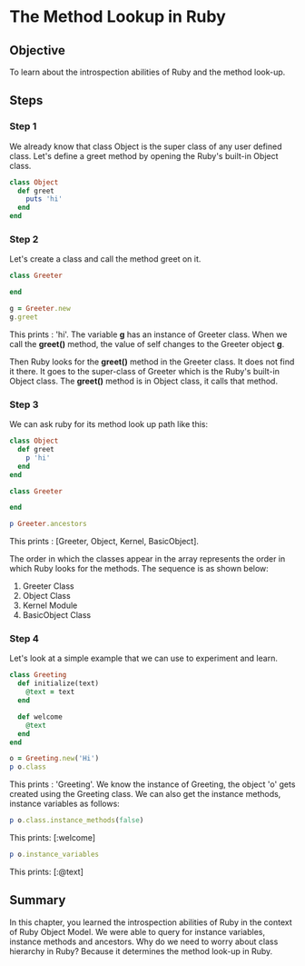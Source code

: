 # The Method Lookup in Ruby

## Objective

To learn about the introspection abilities of Ruby and the method look-up.

## Steps

### Step 1

We already know that class Object is the super class of any user defined class. Let's define a greet method by opening the Ruby's built-in Object class.

```ruby
class Object
  def greet
    puts 'hi'
  end  
end
```

### Step 2

Let's create a class and call the method greet on it.

```ruby
class Greeter

end

g = Greeter.new
g.greet
```

This prints : 'hi'. The variable **g** has an instance of Greeter class. When we call the **greet()** method, the value of self changes to the Greeter object **g**.  

Then Ruby looks for the **greet()** method in the Greeter class. It does not find it there. It goes to the super-class of Greeter which is the Ruby's built-in Object class. The **greet()** method is in Object class, it calls that method.

### Step 3

We can ask ruby for its method look up path like this:

```ruby
class Object
  def greet
    p 'hi'
  end
end

class Greeter

end

p Greeter.ancestors
```

This prints : [Greeter, Object, Kernel, BasicObject]. 

The order in which the classes appear in the array represents the order in which Ruby looks for the methods. The sequence is as shown below:

1. Greeter Class
2. Object Class
3. Kernel Module
4. BasicObject Class

 
### Step 4

Let's look at a simple example that we can use to experiment and learn.

```ruby
class Greeting
  def initialize(text)
    @text = text
  end

  def welcome
    @text
  end
end

o = Greeting.new('Hi')
p o.class
```

This prints : 'Greeting'. We know the instance of Greeting, the object 'o' gets created using the Greeting class. We can also get the instance methods, instance variables as follows:


```ruby
p o.class.instance_methods(false)
```

This prints: [:welcome]

```ruby
p o.instance_variables
```

This prints: [:@text]

## Summary

In this chapter, you learned the introspection abilities of Ruby in the context of Ruby Object Model. We were able to query for instance variables, instance methods and ancestors. Why do we need to worry about class hierarchy in Ruby? Because it determines the method look-up in Ruby.